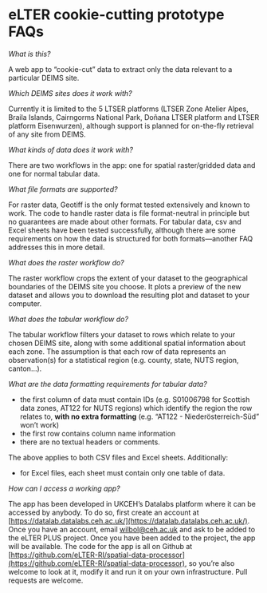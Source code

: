 # eLTER cookie-cutting prototype FAQs
*What is this?*

A web app to “cookie-cut” data to extract only the data relevant to a particular DEIMS site.

*Which DEIMS sites does it work with?*

Currently it is limited to the 5 LTSER platforms (LTSER Zone Atelier Alpes, Braila Islands, Cairngorms National Park, Doñana LTSER platform and LTSER platform Eisenwurzen), although support is planned for on-the-fly retrieval of any site from DEIMS.

*What kinds of data does it work with?*

There are two workflows in the app: one for spatial raster/gridded data and one for normal tabular data.

*What file formats are supported?*

For raster data, Geotiff is the only format tested extensively and known to work.
The code to handle raster data is file format-neutral in principle but no guarantees are made about other formats.
For tabular data, csv and Excel sheets have been tested successfully, although there are some requirements on how the data is structured for both formats—another FAQ addresses this in more detail.

*What does the raster workflow do?*

The raster workflow crops the extent of your dataset to the geographical boundaries of the DEIMS site you choose.
It plots a preview of the new dataset and allows you to download the resulting plot and dataset to your computer.

*What does the tabular workflow do?*

The tabular workflow filters your dataset to rows which relate to your chosen DEIMS site, along with some additional spatial information about each zone.
The assumption is that each row of data represents an observation(s) for a statistical region (e.g. county, state, NUTS region, canton…).

*What are the data formatting requirements for tabular data?*

- the first column of data must contain IDs (e.g. S01006798 for Scottish data zones, AT122 for NUTS regions) which identify the region the row relates to, **with no extra formatting** (e.g. “AT122 - Niederösterreich-Süd” won’t work)
- the first row contains column name information
- there are no textual headers or comments.

The above applies to both CSV files and Excel sheets.
Additionally:

- for Excel files, each sheet must contain only one table of data.

*How can I access a working app?*

The app has been developed in UKCEH’s Datalabs platform where it can be accessed by anybody.
To do so, first create an account at [https://datalab.datalabs.ceh.ac.uk/](https://datalab.datalabs.ceh.ac.uk/).
Once you have an account, email wilbol@ceh.ac.uk and ask to be added to the eLTER PLUS project.
Once you have been added to the project, the app will be available.
The code for the app is all on Github at [https://github.com/eLTER-RI/spatial-data-processor](https://github.com/eLTER-RI/spatial-data-processor), so you’re also welcome to look at it, modify it and run it on your own infrastructure.
Pull requests are welcome.
